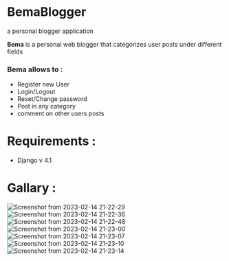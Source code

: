 # BemaBlogger
a personal blogger application

__Bema__ is a personal web  blogger  that categorizes user posts under different fields 

### Bema allows to : 
  * Register new User 
  * Login/Logout
  * Reset/Change password
  * Post in any category 
  * comment on other users posts 

# Requirements :
  * Django v 4.1

# Gallary :


![Screenshot from 2023-02-14 21-22-29](https://user-images.githubusercontent.com/37085987/218838026-af4811f1-2c4d-4f21-ba8f-27840218dfaf.png)
![Screenshot from 2023-02-14 21-22-36](https://user-images.githubusercontent.com/37085987/218838047-44da4f37-d130-4338-962d-c4c94372d91e.png)
![Screenshot from 2023-02-14 21-22-48](https://user-images.githubusercontent.com/37085987/218838053-d89e6707-3838-41c5-adbb-5cd328b3dc86.png)
![Screenshot from 2023-02-14 21-23-00](https://user-images.githubusercontent.com/37085987/218838060-9acd4be5-3706-4567-912d-8f5c72fa6c47.png)
![Screenshot from 2023-02-14 21-23-07](https://user-images.githubusercontent.com/37085987/218838063-27524a2e-80d8-45b8-ac58-246fcdbccafc.png)
![Screenshot from 2023-02-14 21-23-10](https://user-images.githubusercontent.com/37085987/218838074-64c642d3-7c22-4793-b89e-31f8cfe70ef9.png)
![Screenshot from 2023-02-14 21-23-14](https://user-images.githubusercontent.com/37085987/218838079-889b4e05-8ce8-470e-aa88-c7487945fd5b.png)
